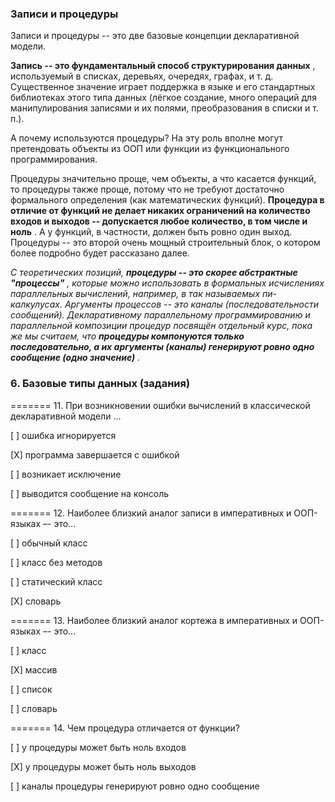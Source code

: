 ### Записи и процедуры

Записи и процедуры -- это две базовые концепции декларативной модели.

**Запись -- это фундаментальный способ структурирования данных** , используемый в списках, деревьях, очередях, графах, и т. д. Существенное значение играет поддержка в языке и его стандартных библиотеках этого типа данных (лёгкое создание, много операций для манипулирования записями и их полями, преобразования в списки и т. п.).

А почему используются процедуры? На эту роль вполне могут претендовать объекты из ООП или функции из функционального программирования.

Процедуры значительно проще, чем объекты, а что касается функций, то процедуры также проще, потому что не требуют достаточно формального определения (как математических функций).  **Процедура в отличие от функций не делает никаких ограничений на количество входов и выходов -- допускается любое количество, в том числе и ноль** . А у функций, в частности, должен быть ровно один выход. Процедуры -- это второй очень мощный строительный блок, о котором более подробно будет рассказано далее.

*С теоретических позиций,  **процедуры -- это скорее абстрактные "процессы"** , которые можно использовать в формальных исчислениях параллельных вычислений, например, в так называемых пи-калкулусах. Аргументы процессов -- это каналы (последовательности сообщений). Декларативному параллельному программированию и параллельной композиции процедур посвящён отдельный курс, пока же мы считаем, что  **процедуры компонуются только последовательно, а их аргументы (каналы) генерируют ровно одно сообщение (одно значение)** .*


### 6. Базовые типы данных (задания)

======= 11. При возникновении ошибки вычислений в классической декларативной модели …

[ ] ошибка игнорируется

[X] программа завершается с ошибкой

[ ] возникает исключение

[ ] выводится сообщение на консоль

======= 12. Наиболее близкий аналог записи в императивных и ООП-языках –- это...

[ ] обычный класс

[ ] класс без методов

[ ] статический класс

[X] словарь

======= 13. Наиболее близкий аналог кортежа в императивных и ООП-языках –- это...

[ ] класс

[X] массив

[ ] список

[ ] словарь

======= 14. Чем процедура отличается от функции?

[ ] у процедуры может быть ноль входов

[X] у процедуры может быть ноль выходов

[ ] каналы процедуры генерируют ровно одно сообщение
